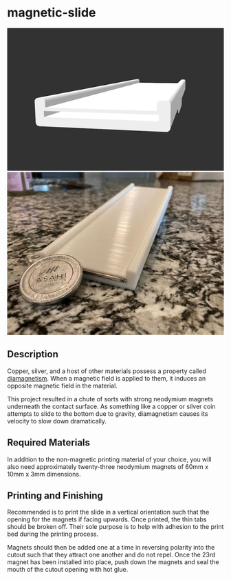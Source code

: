 # magnetic-slide

![design](design.png)
![actual](actual.jpeg)

## Description

Copper, silver, and a host of other materials possess a property called [diamagnetism](https://en.wikipedia.org/wiki/Diamagnetism).  When a magnetic field is applied to them, it induces an opposite magnetic field in the material.

This project resulted in a chute of sorts with strong neodymium magnets underneath the contact surface.  As something like a copper or silver coin attempts to slide to the bottom due to gravity, diamagnetism causes its velocity to slow down dramatically.

## Required Materials

In addition to the non-magnetic printing material of your choice, you will also need approximately twenty-three neodymium magnets of 60mm x 10mm x 3mm dimensions.

## Printing and Finishing

Recommended is to print the slide in a vertical orientation such that the opening for the magnets if facing upwards.  Once printed, the thin tabs should be broken off.  Their sole purpose is to help with adhesion to the print bed during the printing process.

Magnets should then be added one at a time in reversing polarity into the cutout such that they attract one another and do not repel.  Once the 23rd magnet has been installed into place, push down the magnets and seal the mouth of the cutout opening with hot glue.